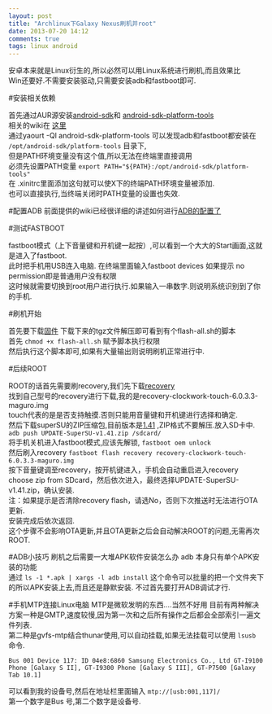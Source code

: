 ```yaml
---
layout: post
title: "Archlinux下Galaxy Nexus刷机并root"
date: 2013-07-20 14:12
comments: true
tags: linux android
---
```


安卓本来就是Linux衍生的,所以必然可以用Linux系统进行刷机,而且效果比  
Win还要好.不需要安装驱动,只需要安装adb和fastboot即可.  

#安装相关依赖

首先通过AUR源安装[android-sdk](https://aur.archlinux.org/packages/android-sdk/)和
[android-sdk-platform-tools](https://aur.archlinux.org/packages/android-sdk-platform-tools/)  
相关的wiki在 [这里](https://wiki.archlinux.org/index.php/Android)  
通过yaourt -Ql android-sdk-platform-tools 可以发现adb和fastboot都安装在  
`/opt/android-sdk/platform-tools` 目录下,  
但是PATH环境变量没有这个值,所以无法在终端里直接调用  
必须先设置PATH变量  `export PATH="${PATH}:/opt/android-sdk/platform-tools"`  
在 .xinitrc里面添加这句就可以使X下的终端PATH环境变量被添加.  
也可以直接执行,当终端关闭时PATH变量的设置也失效.  

#配置ADB
前面提供的wiki已经很详细的讲述如何进行[ADB的配置了](https://wiki.archlinux.org/index.php/Android#Connecting_to_a_real_device_-_Android_Debug_Bridge_.28ADB.29)

#测试FASTBOOT

fastboot模式（上下音量键和开机键一起按）,可以看到一个大大的Start画面,这就是进入了fastboot.  
此时把手机用USB连入电脑. 在终端里面输入fastboot devices 如果提示 no permission即是普通用户没有权限  
这时候就需要切换到root用户进行执行.如果输入一串数字.则说明系统识别到了你的手机.

#刷机开始

首先要下载[固件](https://developers.google.com/android/nexus/images)
下载下来的tgz文件解压即可看到有个flash-all.sh的脚本  
首先 `chmod +x flash-all.sh` 赋予脚本执行权限  
然后执行这个脚本即可,如果有大量输出则说明刷机正常进行中.  

#后续ROOT

ROOT的话首先需要刷recovery,我们先下载[recovery](http://www.clockworkmod.com/rommanager)  
找到自己型号的recovery进行下载,我的是recovery-clockwork-touch-6.0.3.3-maguro.img  
touch代表的是是否支持触摸.否则只能用音量键和开机键进行选择和确定.  
然后下载superSU的ZIP压缩包,目前版本是[1.41](http://download.chainfire.eu/339/SuperSU/UPDATE-SuperSU-v1.41.zip?retrieve_file=1)  ,ZIP格式不要解压.放入SD卡中.  
`adb push UPDATE-SuperSU-v1.41.zip /sdcard/`  
将手机关机进入fastboot模式,应该先解锁, `fastboot oem unlock`   
然后刷入recovery `fastboot flash recovery recovery-clockwork-touch-6.0.3.3-maguro.img`  
按下音量键调至recovery，按开机键进入，手机会自动重启进入recovery  
choose zip from SDcard，然后依次进入，最终选择UPDATE-SuperSU-v1.41.zip，确认安装.  
注：如果提示是否清除recovery flash，请选No，否则下次推送时无法进行OTA更新.   
安装完成后依次返回.  
这个步骤不会影响OTA更新,并且OTA更新之后会自动解决ROOT的问题,无需再次ROOT.  

#ADB小技巧
刷机之后需要一大堆APK软件安装怎么办 adb 本身只有单个APK安装的功能  
通过  `ls -1 *.apk | xargs -l adb install` 这个命令可以批量的把一个文件夹下的所以APK安装上去,而且还是静默安装. 不过首先要打开ADB调试才行.  

#手机MTP连接Linux电脑
MTP是微软发明的东西....当然不好用
目前有两种解决方案一种是GMTP,速度较慢,因为第一次和之后所有操作之后都会全部索引一遍文件列表.  
第二种是gvfs-mtp结合thunar使用,可以自动挂载,如果无法挂载可以使用 `lsusb` 命令.  

	Bus 001 Device 117: ID 04e8:6860 Samsung Electronics Co., Ltd GT-I9100 Phone [Galaxy S II], GT-I9300 Phone [Galaxy S III], GT-P7500 [Galaxy Tab 10.1]

可以看到我的设备号,然后在地址栏里面输入 `mtp://[usb:001,117]/`   
第一个数字是Bus 号,第二个数字是设备号.



